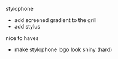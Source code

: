 stylophone

- add screened gradient to the grill
- add stylus

nice to haves

- make stylophone logo look shiny (hard)
